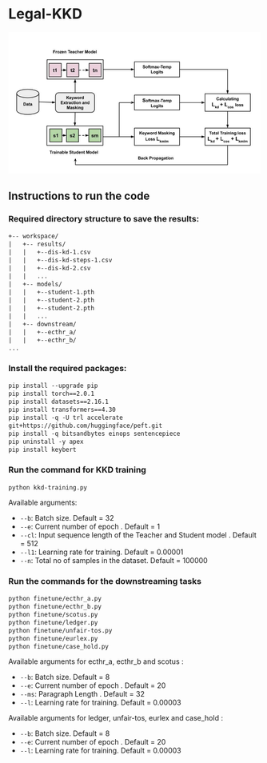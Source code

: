 # Legal-KKD

<p align="center">
  <img src="./pipeline.jpg" width="600" title="Overall Pipeline">
</p>

## Instructions to run the code

### Required directory structure to save the results:

```
+-- workspace/
|   +-- results/
|   |   +--dis-kd-1.csv
|   |   +--dis-kd-steps-1.csv
|   |   +--dis-kd-2.csv
|   |   ...
|   +-- models/
|   |   +--student-1.pth
|   |   +--student-2.pth
|   |   +--student-2.pth
|   |   ...
|   +-- downstream/
|   |   +--ecthr_a/
|   |   +--ecthr_b/
...
```

### Install the required packages:

```
pip install --upgrade pip
pip install torch==2.0.1
pip install datasets==2.16.1
pip install transformers==4.30
pip install -q -U trl accelerate git+https://github.com/huggingface/peft.git
pip install -q bitsandbytes einops sentencepiece
pip uninstall -y apex
pip install keybert

```
### Run the command for KKD training

```
python kkd-training.py
```
Available arguments:
- `--b`: Batch size. Default = 32
- `--e`: Current number of epoch . Default = 1
- `--cl`: Input sequence length of the Teacher and Student model . Default = 512
- `--l1`: Learning rate for training. Default = 0.00001
- `--n`: Total no of samples in the dataset. Default = 100000



### Run the commands for the downstreaming tasks

```
python finetune/ecthr_a.py
python finetune/ecthr_b.py
python finetune/scotus.py
python finetune/ledger.py
python finetune/unfair-tos.py
python finetune/eurlex.py
python finetune/case_hold.py

```

Available arguments for ecthr_a, ecthr_b and scotus :

- `--b`: Batch size. Default = 8
- `--e`: Current number of epoch . Default = 20
- `--ms`: Paragraph Length . Default = 32
- `--l`: Learning rate for training. Default = 0.00003


Available arguments for ledger, unfair-tos, eurlex and case_hold :

- `--b`: Batch size. Default = 8
- `--e`: Current number of epoch . Default = 20
- `--l`: Learning rate for training. Default = 0.00003

